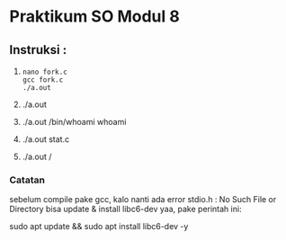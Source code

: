 # Praktikum SO Modul 8

## Instruksi :

1. `nano fork.c` <br>
   `gcc fork.c` <br>
   `./a.out`

2. ./a.out
3. ./a.out /bin/whoami whoami
4. ./a.out stat.c
5. ./a.out /


### Catatan
sebelum compile pake gcc, kalo nanti ada error stdio.h : No Such File or Directory bisa update & install libc6-dev yaa, pake perintah ini:

sudo apt update && sudo apt install libc6-dev -y
